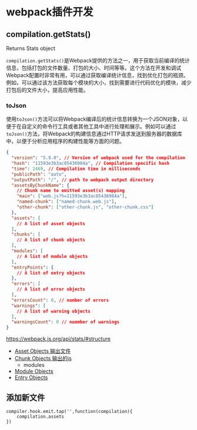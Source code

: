 # webpack插件开发





## compilation.getStats()

 Returns Stats object 

`compilation.getStats()`是Webpack提供的方法之一，用于获取当前编译的统计信息，包括打包的文件数量、打包的大小、时间等等。这个方法在开发和调试Webpack配置时非常有用，可以通过获取编译统计信息，找到优化打包的瓶颈。例如，可以通过该方法获取每个模块的大小，找到需要进行代码优化的模块，减少打包后的文件大小，提高应用性能。

### toJson

 使用`toJson()`方法可以将Webpack编译后的统计信息转换为一个JSON对象，以便于在自定义的命令行工具或者其他工具中进行处理和展示。例如可以通过`toJson()`方法，将Webpack的构建信息通过HTTP请求发送到服务器的数据库中，以便于分析应用程序的构建性能等方面的问题。 


```json
{
  "version": "5.9.0", // Version of webpack used for the compilation
  "hash": "11593e3b3ac85436984a", // Compilation specific hash
  "time": 2469, // Compilation time in milliseconds
  "publicPath": "auto",
  "outputPath": "/", // path to webpack output directory
  "assetsByChunkName": {
    // Chunk name to emitted asset(s) mapping
    "main": ["web.js?h=11593e3b3ac85436984a"],
    "named-chunk": ["named-chunk.web.js"],
    "other-chunk": ["other-chunk.js", "other-chunk.css"]
  },
  "assets": [
    // A list of asset objects
  ],
  "chunks": [
    // A list of chunk objects
  ],
  "modules": [
    // A list of module objects
  ],
  "entryPoints": {
    // A list of entry objects
  },
  "errors": [
    // A list of error objects
  ],
  "errorsCount": 0, // number of errors
  "warnings": [
    // A list of warning objects
  ],
  "warningsCount": 0 // nummber of warnings
}
```

 https://webpack.js.org/api/stats/#structure

- [Asset Objects  输出文件](https://webpack.js.org/api/stats/#asset-objects)
- [Chunk Objects 输出的js](https://webpack.js.org/api/stats/#chunk-objects)
  - modules
- [Module Objects](https://webpack.js.org/api/stats/#module-objects)
- [Entry Objects](https://webpack.js.org/api/stats/#entry-objects)



## 添加新文件

```
compiler.hook.emit.tap('',function(compilation){
	compilation.assets
})
```





